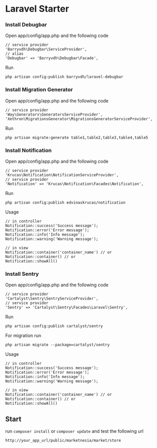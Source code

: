 Laravel Starter
==============

### Install Debugbar

Open app/config/app.php and the following code
	
	// service provider
	'Barryvdh\Debugbar\ServiceProvider',
	// alias	
	'Debugbar' => 'Barryvdh\Debugbar\Facade',
	

Run 
```	
php artisan config:publish barryvdh/laravel-debugbar
```	

### Install Migration Generator

Open app/config/app.php and the following code
	
	// service provider
	'Way\Generators\GeneratorsServiceProvider',
	'Xethron\MigrationsGenerator\MigrationsGeneratorServiceProvider',
	

Run 
```
php artisan migrate:generate table1,table2,table3,table4,table5
```
	 

### Install Notification

Open app/config/app.php and the following code
	
	// service provider
	'Krucas\Notification\NotificationServiceProvider',
	// service provider	
	'Notification' => 'Krucas\Notification\Facades\Notification',
	

Run 
```
php artisan config:publish edvinaskrucas/notification
```	 

Usage

	// in controller
	Notification::success('Success message');
	Notification::error('Error message');
	Notification::info('Info message');
	Notification::warning('Warning message');

	// in view
	Notification::container('container_name') // or
	Notification::container() // or
	Notification::showAll()


### Install Sentry

Open app/config/app.php and the following code
	
	// service provider
	'Cartalyst\Sentry\SentryServiceProvider',
	// service provider	
	'Sentry' => 'Cartalyst\Sentry\Facades\Laravel\Sentry',
	

Run 
```
php artisan config:publish cartalyst/sentry
```
For migration run
```
php artisan migrate --package=cartalyst/sentry
```

Usage

	// in controller
	Notification::success('Success message');
	Notification::error('Error message');
	Notification::info('Info message');
	Notification::warning('Warning message');

	// in view
	Notification::container('container_name') // or
	Notification::container() // or
	Notification::showAll()



## Start

run ```composer install``` or ```composer update``` and test the following url
```
http://your_app_url/public/marketnesia/market/store
```